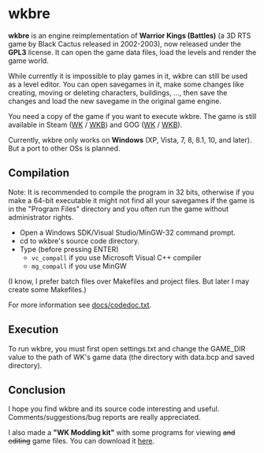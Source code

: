 # wkbre

__wkbre__ is an engine reimplementation of __Warrior Kings (Battles)__ (a 3D RTS game by Black Cactus released in 2002-2003), now released under the __GPL3__ license. It can open the game data files, load the levels and render the game world.

While currently it is impossible to play games in it, wkbre can still be used as a level editor. You can open savegames in it, make some changes like creating, moving or deleting characters, buildings, ..., then save the changes and load the new savegame in the original game engine.

You need a copy of the game if you want to execute wkbre. The game is still available in Steam ([WK](http://store.steampowered.com/app/297570) / [WKB](http://store.steampowered.com/app/299070)) and GOG ([WK](https://www.gog.com/game/warrior_kings) / [WKB](https://www.gog.com/game/warrior_kings_battles)).

Currently, wkbre only works on __Windows__ (XP, Vista, 7, 8, 8.1, 10, and later). But a port to other OSs is planned.

## Compilation
Note: It is recommended to compile the program in 32 bits, otherwise if you make a 64-bit executable it might not find all your savegames if the game is in the "Program Files" directory and you often run the game without administrator rights.
* Open a Windows SDK/Visual Studio/MinGW-32 command prompt.
* cd to wkbre's source code directory.
* Type (before pressing ENTER)
  * `vc_compall` if you use Microsoft Visual C++ compiler
  * `mg_compall` if you use MinGW

(I know, I prefer batch files over Makefiles and project files. But later I may create some Makefiles.)

For more information see [docs/codedoc.txt](docs/codedoc.txt).

## Execution
To run wkbre, you must first open settings.txt and change the GAME_DIR value to the path of WK's game data (the directory with data.bcp and saved directory).

## Conclusion
I hope you find wkbre and its source code interesting and useful. Comments/suggestions/bug reports are really appreciated.

I also made a __"WK Modding kit"__ with some programs for viewing ~~and editing~~ game files. You can download it [here](https://drive.google.com/open?id=0B-xteMV6gdTeWG9rSHNmS19XQWs).
